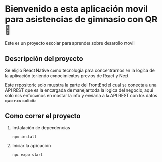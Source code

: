 # Bienvenido a esta aplicación movil para asistencias de gimnasio con QR👋

Este es un proyecto escolar para aprender sobre desarollo movil


## Descripción del proyecto

Se eligio React Native como tecnologia para concentrarnos en la logica de la aplicación teniendo conocimientos previos de React y Next

Este repositorio solo muestra la parte del FrontEnd el cual se conecta a una API REST que es la encargada de manejar toda la logica del negocio, aqui solo nos enfocamos en mostar la info y enviarla a la API REST con los datos que nos solicita

## Como correr el proyecto

1. Instalación de dependencias

   ```bash
   npm install
   ```

2. Iniciar la aplicación

   ```bash
   npx expo start
   ```

